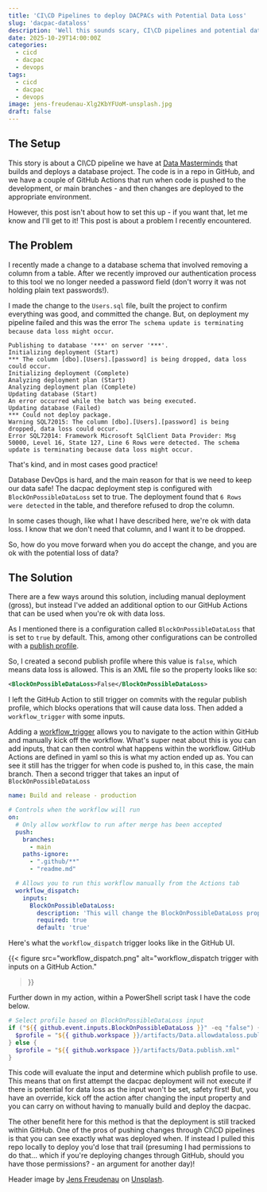 ```yaml
---
title: 'CI\CD Pipelines to deploy DACPACs with Potential Data Loss'
slug: 'dacpac-dataloss'
description: 'Well this sounds scary, CI\CD pipelines and potential data loss are two phrases we do not want next to each other. But stick with me, in some cases we want to deploy database changes that might cause data loss.'
date: 2025-10-29T14:00:00Z
categories:
  - cicd
  - dacpac
  - devops
tags:
  - cicd
  - dacpac
  - devops
image: jens-freudenau-Xlg2KbYFUoM-unsplash.jpg
draft: false
---
```


## The Setup

This story is about a CI\CD pipeline we have at [Data Masterminds](https://datamasterminds.com/) that builds and deploys a database project. The code is in a repo in GitHub, and we have a couple of GitHub Actions that run when code is pushed to the development, or main branches - and then changes are deployed to the appropriate environment.

However, this post isn't about how to set this up - if you want that, let me know and I'll get to it! This post is about a problem I recently encountered.

## The Problem

I recently made a change to a database schema that involved removing a column from a table. After we recently improved our authentication process to this tool we no longer needed a password field (don't worry it was not holding plain text passwords!).

I made the change to the `Users.sql` file, built the project to confirm everything was good, and committed the change. But, on deployment my pipeline failed and this was the error `The schema update is terminating because data loss might occur`.

```Text
Publishing to database '***' on server '***'.
Initializing deployment (Start)
*** The column [dbo].[Users].[password] is being dropped, data loss could occur.
Initializing deployment (Complete)
Analyzing deployment plan (Start)
Analyzing deployment plan (Complete)
Updating database (Start)
An error occurred while the batch was being executed.
Updating database (Failed)
*** Could not deploy package.
Warning SQL72015: The column [dbo].[Users].[password] is being dropped, data loss could occur.
Error SQL72014: Framework Microsoft SqlClient Data Provider: Msg 50000, Level 16, State 127, Line 6 Rows were detected. The schema update is terminating because data loss might occur.
```

That's kind, and in most cases good practice!

Database DevOps is hard, and the main reason for that is we need to keep our data safe! The dacpac deployment step is configured with `BlockOnPossibleDataLoss` set to true. The deployment found that `6 Rows were detected` in the table, and therefore refused to drop the column.

In some cases though, like what I have described here, we're ok with data loss. I know that we don't need that column, and I want it to be dropped.

So, how do you move forward when you do accept the change, and you are ok with the potential loss of data?

## The Solution

There are a few ways around this solution, including manual deployment (gross), but instead I've added an additional option to our GitHub Actions that can be used when you're ok with data loss.

As I mentioned there is a configuration called `BlockOnPossibleDataLoss` that is set to `true` by default. This, among other configurations can be controlled with a [publish profile](https://learn.microsoft.com/en-us/sql/tools/sqlpackage/sqlpackage-publish?view=sql-server-ver17).

So, I created a second publish profile where this value is `false`, which means data loss is allowed. This is an XML file so the property looks like so:

```xml
<BlockOnPossibleDataLoss>False</BlockOnPossibleDataLoss>
```

I left the GitHub Action to still trigger on commits with the regular publish profile, which blocks operations that will cause data loss. Then added a `workflow_trigger` with some inputs.

Adding a  [workflow_trigger](https://docs.github.com/en/actions/reference/workflows-and-actions/events-that-trigger-workflows#workflow_dispatch) allows you to navigate to the action within GitHub and manually kick off the workflow. What's super neat about this is you can add inputs, that can then control what happens within the workflow.  GitHub Actions are defined in yaml so this is what my action ended up as.  You can see it still has the trigger for when code is pushed to, in this case, the main branch. Then a second trigger that takes an input of `BlockOnPossibleDataLoss`

```yml
name: Build and release - production

# Controls when the workflow will run
on:
  # Only allow workflow to run after merge has been accepted
  push:
    branches:
      - main
    paths-ignore:
      - ".github/**"
      - "readme.md"

  # Allows you to run this workflow manually from the Actions tab
  workflow_dispatch:
    inputs:
      BlockOnPossibleDataLoss:
        description: 'This will change the BlockOnPossibleDataLoss property - by default it is true, which will block if data could be lost. Enter string "true" or "false".'
        required: true
        default: 'true'
```

Here's what the `workflow_dispatch` trigger looks like in the GitHub UI.

{{<
    figure src="workflow_dispatch.png"
    alt="workflow_dispatch trigger with inputs on a GitHub Action."
>}}

Further down in my action, within a PowerShell script task I have the code below.

```PowerShell
# Select profile based on BlockOnPossibleDataLoss input
if ("${{ github.event.inputs.BlockOnPossibleDataLoss }}" -eq "false") {
  $profile = "${{ github.workspace }}/artifacts/Data.allowdataloss.publish.xml"
} else {
  $profile = "${{ github.workspace }}/artifacts/Data.publish.xml"
}
```

This code will evaluate the input and determine which publish profile to use. This means that on first attempt the dacpac deployment will not execute if there is potential for data loss as the input won't be set, safety first! But, you have an override, kick off the action after changing the input property and you can carry on without having to manually build and deploy the dacpac.

The other benefit here for this method is that the deployment is still tracked within GitHub. One of the pros of pushing changes through CI\CD pipelines is that you can see exactly what was deployed when. If instead I pulled this repo locally to deploy you'd lose that trail (presuming I had permissions to do that... which if you're deploying changes through GitHub, should you have those permissions? - an argument for another day)!

Header image by [Jens Freudenau](https://unsplash.com/@jenstakesphotos?utm_source=unsplash&utm_medium=referral&utm_content=creditCopyText]) on [Unsplash](https://unsplash.com/photos/a-group-of-pipes-that-are-connected-to-each-other-Xlg2KbYFUoM?utm_source=unsplash&utm_medium=referral&utm_content=creditCopyText).
